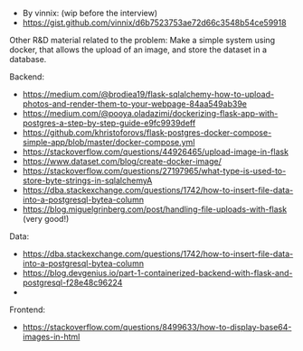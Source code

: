 

* By vinnix: (wip before the interview) 
* https://gist.github.com/vinnix/d6b7523753ae72d66c3548b54ce59918


Other R&D material related to the problem:
Make a simple system using docker, that allows the upload of an image, and store the dataset in a database. 

Backend:

* https://medium.com/@brodiea19/flask-sqlalchemy-how-to-upload-photos-and-render-them-to-your-webpage-84aa549ab39e
* https://medium.com/@pooya.oladazimi/dockerizing-flask-app-with-postgres-a-step-by-step-guide-e9fc9939deff
* https://github.com/khristoforovs/flask-postgres-docker-compose-simple-app/blob/master/docker-compose.yml
* https://stackoverflow.com/questions/44926465/upload-image-in-flask
* https://www.dataset.com/blog/create-docker-image/
* https://stackoverflow.com/questions/27197965/what-type-is-used-to-store-byte-strings-in-sqlalchemyA
* https://dba.stackexchange.com/questions/1742/how-to-insert-file-data-into-a-postgresql-bytea-column
* https://blog.miguelgrinberg.com/post/handling-file-uploads-with-flask (very good!)


Data:
* https://dba.stackexchange.com/questions/1742/how-to-insert-file-data-into-a-postgresql-bytea-column
* https://blog.devgenius.io/part-1-containerized-backend-with-flask-and-postgresql-f28e48c96224
*


Frontend:

* https://stackoverflow.com/questions/8499633/how-to-display-base64-images-in-html
